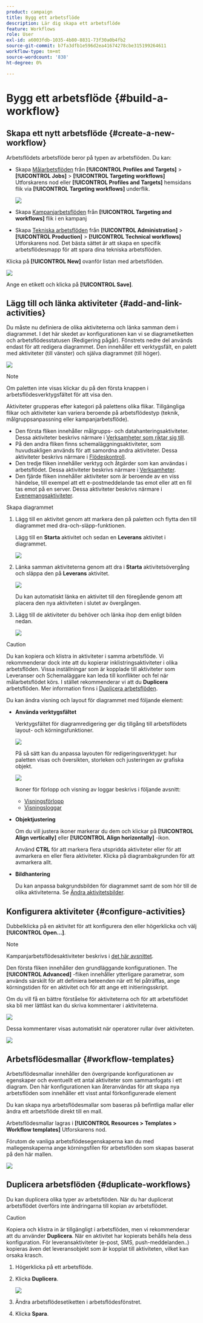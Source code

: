```yaml
---
product: campaign
title: Bygg ett arbetsflöde
description: Lär dig skapa ett arbetsflöde
feature: Workflows
role: User
exl-id: a6003fdb-1035-4b80-8831-73f30a0b4fb2
source-git-commit: b7fa3dfb1e596d2ea41674278cbe315199264611
workflow-type: tm+mt
source-wordcount: '838'
ht-degree: 0%

---
```


# Bygg ett arbetsflöde {#build-a-workflow}

## Skapa ett nytt arbetsflöde {#create-a-new-workflow}

Arbetsflödets arbetsflöde beror på typen av arbetsflöden. Du kan:

* Skapa [Målarbetsflöden](#targeting-workflows) från **[!UICONTROL Profiles and Targets]** > **[!UICONTROL Jobs]** > **[!UICONTROL Targeting workflows]** Utforskarens nod eller **[!UICONTROL Profiles and Targets]** hemsidans flik via **[!UICONTROL Targeting workflows]** underflik.

  ![](assets/create-targeting-wf.png)

* Skapa [Kampanjarbetsflöden](#campaign-workflows) från **[!UICONTROL Targeting and workflows]** flik i en kampanj

* Skapa [Tekniska arbetsflöden](#technical-workflows) från **[!UICONTROL Administration]** > **[!UICONTROL Production]** > **[!UICONTROL Technical workflows]** Utforskarens nod. Det bästa sättet är att skapa en specifik arbetsflödesmapp för att spara dina tekniska arbetsflöden.

Klicka på **[!UICONTROL New]** ovanför listan med arbetsflöden.

![](assets/create_a_wf_icon.png)

Ange en etikett och klicka på **[!UICONTROL Save]**.

## Lägg till och länka aktiviteter {#add-and-link-activities}

Du måste nu definiera de olika aktiviteterna och länka samman dem i diagrammet. I det här skedet av konfigurationen kan vi se diagrametiketten och arbetsflödesstatusen (Redigering pågår). Fönstrets nedre del används endast för att redigera diagrammet. Den innehåller ett verktygsfält, en palett med aktiviteter (till vänster) och själva diagrammet (till höger).

![](assets/new-workflow-2.png)

>[!NOTE]
>
>Om paletten inte visas klickar du på den första knappen i arbetsflödesverktygsfältet för att visa den.

Aktiviteter grupperas efter kategori på palettens olika flikar. Tillgängliga flikar och aktiviteter kan variera beroende på arbetsflödestyp (teknik, målgruppsanpassning eller kampanjarbetsflöde).

* Den första fliken innehåller målgrupps- och datahanteringsaktiviteter. Dessa aktiviteter beskrivs närmare i [Verksamheter som riktar sig till](targeting-activities.md).
* På den andra fliken finns schemaläggningsaktiviteter, som huvudsakligen används för att samordna andra aktiviteter. Dessa aktiviteter beskrivs närmare i [Flödeskontroll](flow-control-activities.md).
* Den tredje fliken innehåller verktyg och åtgärder som kan användas i arbetsflödet. Dessa aktiviteter beskrivs närmare i [Verksamheter](action-activities.md).
* Den fjärde fliken innehåller aktiviteter som är beroende av en viss händelse, till exempel att ett e-postmeddelande tas emot eller att en fil tas emot på en server. Dessa aktiviteter beskrivs närmare i [Evenemangsaktiviteter](event-activities.md).

Skapa diagrammet

1. Lägg till en aktivitet genom att markera den på paletten och flytta den till diagrammet med dra-och-släpp-funktionen.

   Lägg till en **Starta** aktivitet och sedan en **Leverans** aktivitet i diagrammet.

   ![](assets/new-workflow-3.png)

1. Länka samman aktiviteterna genom att dra i **Starta** aktivitetsövergång och släppa den på **Leverans** aktivitet.

   ![](assets/new-workflow-4.png)

   Du kan automatiskt länka en aktivitet till den föregående genom att placera den nya aktiviteten i slutet av övergången.

1. Lägg till de aktiviteter du behöver och länka ihop dem enligt bilden nedan.

   ![](assets/new-workflow-5.png)

>[!CAUTION]
>
>Du kan kopiera och klistra in aktiviteter i samma arbetsflöde. Vi rekommenderar dock inte att du kopierar inklistringsaktiviteter i olika arbetsflöden. Vissa inställningar som är kopplade till aktiviteter som Leveranser och Schemaläggare kan leda till konflikter och fel när målarbetsflödet körs. I stället rekommenderar vi att du  **Duplicera** arbetsflöden. Mer information finns i [Duplicera arbetsflöden](#duplicate-workflows).

Du kan ändra visning och layout för diagrammet med följande element:

* **Använda verktygsfältet**

  Verktygsfältet för diagramredigering ger dig tillgång till arbetsflödets layout- och körningsfunktioner.

  ![](assets/wf-toolbar.png)

  På så sätt kan du anpassa layouten för redigeringsverktyget: hur paletten visas och översikten, storleken och justeringen av grafiska objekt.

  ![](assets/s_user_segmentation_toolbar.png)

  Ikoner för förlopp och visning av loggar beskrivs i följande avsnitt:

   * [Visningsförlopp](monitor-workflow-execution.md#displaying-progress)
   * [Visningsloggar](monitor-workflow-execution.md#displaying-logs)

* **Objektjustering**

  Om du vill justera ikoner markerar du dem och klickar på **[!UICONTROL Align vertically]** eller **[!UICONTROL Align horizontally]** -ikon.

  Använd **CTRL** för att markera flera utspridda aktiviteter eller för att avmarkera en eller flera aktiviteter. Klicka på diagrambakgrunden för att avmarkera allt.

* **Bildhantering**

  Du kan anpassa bakgrundsbilden för diagrammet samt de som hör till de olika aktiviteterna. Se [Ändra aktivitetsbilder](change-activity-images.md).

## Konfigurera aktiviteter {#configure-activities}

Dubbelklicka på en aktivitet för att konfigurera den eller högerklicka och välj **[!UICONTROL Open...]**.

>[!NOTE]
>
>Kampanjarbetsflödesaktiviteter beskrivs i [det här avsnittet](activities.md).

Den första fliken innehåller den grundläggande konfigurationen. The **[!UICONTROL Advanced]** -fliken innehåller ytterligare parametrar, som används särskilt för att definiera beteenden när ett fel påträffas, ange körningstiden för en aktivitet och för att ange ett initieringsskript.

Om du vill få en bättre förståelse för aktiviteterna och för att arbetsflödet ska bli mer lättläst kan du skriva kommentarer i aktiviteterna.

![](assets/example1-comment.png)

Dessa kommentarer visas automatiskt när operatorer rullar över aktiviteten.

![](assets/example2-comment.png)


## Arbetsflödesmallar {#workflow-templates}

Arbetsflödesmallar innehåller den övergripande konfigurationen av egenskaper och eventuellt ett antal aktiviteter som sammanfogats i ett diagram. Den här konfigurationen kan återanvändas för att skapa nya arbetsflöden som innehåller ett visst antal förkonfigurerade element

Du kan skapa nya arbetsflödesmallar som baseras på befintliga mallar eller ändra ett arbetsflöde direkt till en mall.

Arbetsflödesmallar lagras i **[!UICONTROL Resources > Templates > Workflow templates]** Utforskarens nod.

Förutom de vanliga arbetsflödesegenskaperna kan du med mallegenskaperna ange körningsfilen för arbetsflöden som skapas baserat på den här mallen.

![](assets/wf-template-properties.png)

## Duplicera arbetsflöden {#duplicate-workflows}

Du kan duplicera olika typer av arbetsflöden. När du har duplicerat arbetsflödet överförs inte ändringarna till kopian av arbetsflödet.

>[!CAUTION]
>
>Kopiera och klistra in är tillgängligt i arbetsflöden, men vi rekommenderar att du använder **Duplicera**. När en aktivitet har kopierats behålls hela dess konfiguration. För leveransaktiviteter (e-post, SMS, push-meddelanden..) kopieras även det leveransobjekt som är kopplat till aktiviteten, vilket kan orsaka krasch.

1. Högerklicka på ett arbetsflöde.
1. Klicka **Duplicera**.

   ![](assets/duplicate-workflows.png)

1. Ändra arbetsflödesetiketten i arbetsflödesfönstret.
1. Klicka **Spara**.

